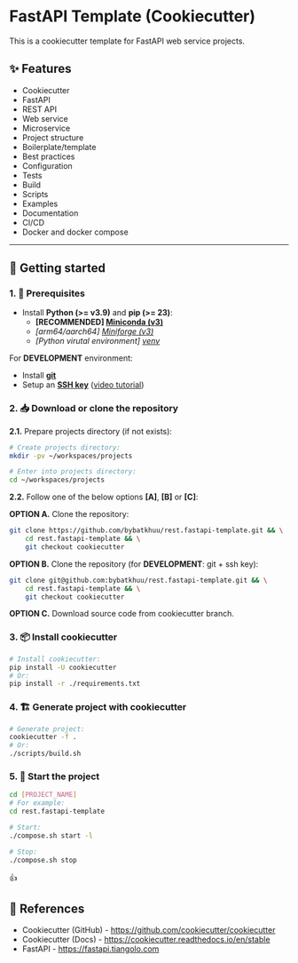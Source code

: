 # FastAPI Template (Cookiecutter)

This is a cookiecutter template for FastAPI web service projects.

## ✨ Features

- Cookiecutter
- FastAPI
- REST API
- Web service
- Microservice
- Project structure
- Boilerplate/template
- Best practices
- Configuration
- Tests
- Build
- Scripts
- Examples
- Documentation
- CI/CD
- Docker and docker compose

---

## 🐤 Getting started

### 1. 🚧 Prerequisites

- Install **Python (>= v3.9)** and **pip (>= 23)**:
    - **[RECOMMENDED] [Miniconda (v3)](https://docs.anaconda.com/miniconda)**
    - *[arm64/aarch64] [Miniforge (v3)](https://github.com/conda-forge/miniforge)*
    - *[Python virutal environment] [venv](https://docs.python.org/3/library/venv.html)*

For **DEVELOPMENT** environment:

- Install [**git**](https://git-scm.com/downloads)
- Setup an [**SSH key**](https://docs.github.com/en/github/authenticating-to-github/connecting-to-github-with-ssh) ([video tutorial](https://www.youtube.com/watch?v=snCP3c7wXw0))

### 2. 📥 Download or clone the repository

**2.1.** Prepare projects directory (if not exists):

```sh
# Create projects directory:
mkdir -pv ~/workspaces/projects

# Enter into projects directory:
cd ~/workspaces/projects
```

**2.2.** Follow one of the below options **[A]**, **[B]** or **[C]**:

**OPTION A.** Clone the repository:

```sh
git clone https://github.com/bybatkhuu/rest.fastapi-template.git && \
    cd rest.fastapi-template && \
    git checkout cookiecutter
```

**OPTION B.** Clone the repository (for **DEVELOPMENT**: git + ssh key):

```sh
git clone git@github.com:bybatkhuu/rest.fastapi-template.git && \
    cd rest.fastapi-template && \
    git checkout cookiecutter
```

**OPTION C.** Download source code from cookiecutter branch.

### 3. 📦 Install cookiecutter

```sh
# Install cookiecutter:
pip install -U cookiecutter
# Or:
pip install -r ./requirements.txt
```

### 4. 🏗️ Generate project with cookiecutter

```sh
# Generate project:
cookiecutter -f .
# Or:
./scripts/build.sh
```

### 5. 🏁 Start the project

```sh
cd [PROJECT_NAME]
# For example:
cd rest.fastapi-template

# Start:
./compose.sh start -l

# Stop:
./compose.sh stop
```

👍

## 📑 References

- Cookiecutter (GitHub) - <https://github.com/cookiecutter/cookiecutter>
- Cookiecutter (Docs) - <https://cookiecutter.readthedocs.io/en/stable>
- FastAPI - <https://fastapi.tiangolo.com>
